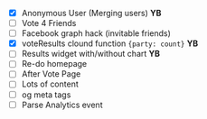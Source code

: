 - [X] Anonymous User (Merging users) **YB**
- [ ] Vote 4 Friends
- [ ] Facebook graph hack (invitable friends)
- [X] voteResults clound function `{party: count}` **YB**
- [ ] Results widget with/without chart **YB**
- [ ] Re-do homepage
- [ ] After Vote Page
- [ ] Lots of content
- [ ] og meta tags
- [ ] Parse Analytics event
